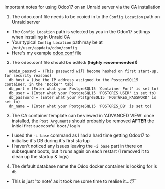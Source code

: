 Important notes for using Odoo17 on an Unraid server via the CA installation

1. The odoo.conf file needs to be copied in to the `Config Location` path on Unraid server
- The `Config Location` path is selected by you in the Odoo17 settings when installing in Unraid CA
- Your typical `Config Location` path may be at `/mnt/user/appdata/odoo/config`
- Here's my example [odoo.conf](https://github.com/Eurotimmy/unraid-templates/blob/main/Odoo17/odoo.conf) file
2. The odoo.conf file should be edited: **(highly recommended!)** 
```
  admin_passwd = (This password will become hashed on first start-up, for security reasons)
  db_host = (Use the IP address assigned to the PostgreSQL15 container, in the 'Docker' tab)
  db_port = (Enter what your PostgreSQL15 'Container Port' is set to)
  db_user = (Enter what your PostgreSQL15 'POSTGRES_USER' is set to)
  db_password = (Enter what your PostgreSQL15 'POSTGRES_PASSWORD' is set to)
  dn_name = (Enter what your PostgreSQL15 'POSTGRES_DB' is set to)
```
3. The CA container template can be viewed in 'ADVANCED VIEW' once installed, the `Post Arguments` should probably be removed **AFTER** the initial first successful boot / login
- I used the `-i base` command as I had a hard time getting Odoo17 to initialise it's DB during it's first startup
- I haven't noticed any issues leaving the `-i base` part in there on subsequent boots, but it runs again on each restart (I removed it to clean up the startup & logs)
4. The default database name the Odoo docker container is looking for is `db`
- This is just 'to note' as it took me some time to realise it...😴
